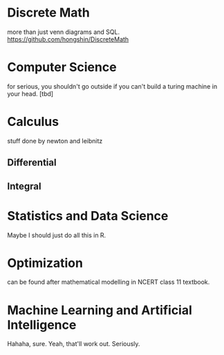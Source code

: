 # Discrete Math
more than just venn diagrams and SQL.
https://github.com/hongshin/DiscreteMath

# Computer Science
for serious, you shouldn't go outside if you can't build a turing machine in your head.
[tbd]

# Calculus
stuff done by newton and leibnitz
## Differential
## Integral

# Statistics and Data Science
Maybe I should just do all this in R.

# Optimization
can be found after mathematical modelling in NCERT class 11 textbook.

# Machine Learning and Artificial Intelligence
Hahaha, sure. Yeah, that'll work out. Seriously.
